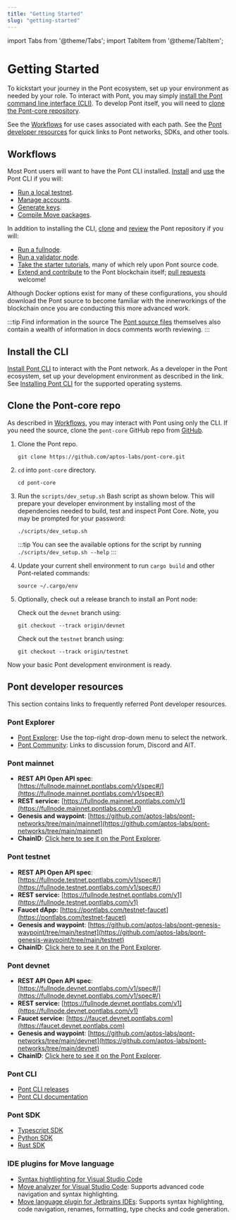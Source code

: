 ```yaml
---
title: "Getting Started"
slug: "getting-started"
---
```


import Tabs from '@theme/Tabs';
import TabItem from '@theme/TabItem';

# Getting Started

To kickstart your journey in the Pont ecosystem, set up your environment as needed by your role. To interact with Pont, you may simply [install the Pont command line interface (CLI)](#install-the-cli). To develop Pont itself, you will need to [clone the Pont-core repository](#clone-the-Pont-core-repo).

See the [Workflows](#workflows) for use cases associated with each path. See the [Pont developer resources](#pont-developer-resources) for quick links to Pont networks, SDKs, and other tools.

## Workflows

Most Pont users will want to have the Pont CLI installed. [Install](../cli-tools/pont-cli-tool/install-pont-cli.md) and [use](../cli-tools/pont-cli-tool/use-pont-cli.md) the Pont CLI if you will:

* [Run a local testnet](../nodes/local-testnet/using-cli-to-run-a-local-testnet.md).
* [Manage accounts](../cli-tools/pont-cli-tool/use-pont-cli.md#account-examples).
* [Generate keys](../cli-tools/pont-cli-tool/use-pont-cli.md#key-examples).
* [Compile Move packages](../cli-tools/pont-cli-tool/use-pont-cli.md#move-examples).

In addition to installing the CLI, [clone](#clone-the-pont-core-repo) and [review](https://github.com/aptos-labs/pont-core) the Pont repository if you will:

* [Run a fullnode](../nodes/full-node/index.md).
* [Run a validator node](../nodes/validator-node/index.md).
* [Take the starter tutorials](../tutorials/index.md), many of which rely upon Pont source code.
* [Extend and contribute](https://github.com/aptos-labs/pont-core) to the Pont blockchain itself; [pull requests](https://github.com/aptos-labs/pont-core/pulls) welcome!

Although Docker options exist for many of these configurations, you should download the Pont source to become familiar with the innerworkings of the blockchain once you are conducting this more advanced work.

:::tip Find information in the source
The [Pont source files](https://github.com/aptos-labs/pont-core) themselves also contain a wealth of information in docs comments worth reviewing.
:::

## Install the CLI

[Install Pont CLI](../cli-tools/pont-cli-tool/install-pont-cli.md) to interact with the Pont network. As a developer in the Pont ecosystem, set up your development environment as described in the link. See [Installing Pont CLI](../cli-tools/pont-cli-tool/install-pont-cli.md) for the supported operating systems.

## Clone the Pont-core repo

As described in [Workflows](#workflows), you may interact with Pont using only the CLI. If you need the source, clone the `pont-core` GitHub repo from [GitHub](https://github.com/aptos-labs/pont-core).

1. Clone the Pont repo.

      ```
      git clone https://github.com/aptos-labs/pont-core.git
      ```

2. `cd` into `pont-core` directory.

    ```
    cd pont-core
    ```

3. Run the `scripts/dev_setup.sh` Bash script as shown below. This will prepare your developer environment by installing most of the dependencies needed to build, test and inspect Pont Core. Note, you may be prompted for your password:

    ```
    ./scripts/dev_setup.sh
    ```
    :::tip
    You can see the available options for the script by running `./scripts/dev_setup.sh --help`
    :::

4. Update your current shell environment to run `cargo build` and other Pont-related commands:

    ```
    source ~/.cargo/env
    ```

5. Optionally, check out a release branch to install an Pont node:

    <Tabs groupId="network">
    <TabItem value="devnet" label="Devnet">

    Check out the `devnet` branch using:

    ```
    git checkout --track origin/devnet
    ```
    </TabItem>
    <TabItem value="testnet" label="Testnet" default>

    Check out the `testnet` branch using:

    ```
    git checkout --track origin/testnet
    ```
    </TabItem>
    </Tabs>

Now your basic Pont development environment is ready.

## Pont developer resources

This section contains links to frequently referred Pont developer resources. 

### Pont Explorer

- [Pont Explorer](https://explorer.pontlabs.com/): Use the top-right drop-down menu to select the network.
- [Pont Community](https://pontlabs.com/community): Links to discussion forum, Discord and AIT.


### Pont mainnet

- **REST API Open API spec**: [https://fullnode.mainnet.pontlabs.com/v1/spec#/](https://fullnode.mainnet.pontlabs.com/v1/spec#/)
- **REST service:** [https://fullnode.mainnet.pontlabs.com/v1](https://fullnode.mainnet.pontlabs.com/v1)
- **Genesis and waypoint**: [https://github.com/aptos-labs/pont-networks/tree/main/mainnet](https://github.com/aptos-labs/pont-networks/tree/main/mainnet)
- **ChainID**: [Click here to see it on the Pont Explorer](https://explorer.pontlabs.com/?network=mainnet).

### Pont testnet

- **REST API Open API spec**: [https://fullnode.testnet.pontlabs.com/v1/spec#/](https://fullnode.testnet.pontlabs.com/v1/spec#/)
- **REST service:** [https://fullnode.testnet.pontlabs.com/v1](https://fullnode.testnet.pontlabs.com/v1)
- **Faucet dApp:** [https://pontlabs.com/testnet-faucet](https://pontlabs.com/testnet-faucet)
- **Genesis and waypoint**: [https://github.com/aptos-labs/pont-genesis-waypoint/tree/main/testnet](https://github.com/aptos-labs/pont-genesis-waypoint/tree/main/testnet)
- **ChainID**: [Click here to see it on the Pont Explorer](https://explorer.pontlabs.com/?network=testnet).

### Pont devnet

- **REST API Open API spec**: [https://fullnode.devnet.pontlabs.com/v1/spec#/](https://fullnode.devnet.pontlabs.com/v1/spec#/)
- **REST service:** [https://fullnode.devnet.pontlabs.com/v1](https://fullnode.devnet.pontlabs.com/v1)
- **Faucet service:** [https://faucet.devnet.pontlabs.com](https://faucet.devnet.pontlabs.com)
- **Genesis and waypoint**: [https://github.com/aptos-labs/pont-networks/tree/main/devnet](https://github.com/aptos-labs/pont-networks/tree/main/devnet)
- **ChainID**: [Click here to see it on the Pont Explorer](https://explorer.pontlabs.com/?network=devnet).

### Pont CLI

- [Pont CLI releases](https://github.com/aptos-labs/pont-core/releases?q=cli&expanded=true)
- [Pont CLI documentation](/cli-tools/pont-cli-tool/pont-cli-index)

### Pont SDK

- [Typescript SDK](../sdks/ts-sdk/index.md)
- [Python SDK](../sdks/python-sdk.md)
- [Rust SDK](../sdks/rust-sdk.md)

### IDE plugins for Move language

- [Syntax hightlighting for Visual Studio Code](https://marketplace.visualstudio.com/items?itemName=damirka.move-syntax)
- [Move analyzer for Visual Studio Code](https://marketplace.visualstudio.com/items?itemName=move.move-analyzer): Supports advanced code navigation and syntax highlighting.
- [Move language plugin for Jetbrains IDEs](https://plugins.jetbrains.com/plugin/14721-move-language): Supports syntax highlighting, code navigation, renames, formatting, type checks and code generation.
